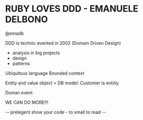 RUBY LOVES DDD - EMANUELE DELBONO
=================================

@emadb

DDD is technic evented in 2002 (Domain Driven Design)
 * analysis in big projects
 * design
 * patterns 

Ubiquitous language
Bounded context

Entity and value object
< DB model:
Customer is entitiy

Doman event

WE CAN DO MORE!!!

-- prelegent show your code - to small to read --


